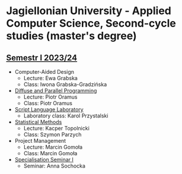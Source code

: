 # Jagiellonian University - Applied Computer Science, Second-cycle studies (master's degree)

## [Semestr I 2023/24](https://github.com/PiotrStoklosa/uj-second-cycle-studies/tree/main/semester%20I)

* Computer-Aided Design
   * Lecture: Ewa Grabska
   * Class: Iwona Grabska-Gradzińska
* [Diffuse and Parallel Programming](https://github.com/PiotrStoklosa/uj-second-cycle-studies/tree/main/semester%20I/diffuse-and-parallel-programming)
   * Lecture: Piotr Oramus
   * Class: Piotr Oramus
* [Script Language Laboratory](https://github.com/PiotrStoklosa/uj-second-cycle-studies/tree/main/semester%20I/script-language-laboratory)
   * Laboratory class: Karol Przystalski
* [Statistical Methods](https://github.com/PiotrStoklosa/uj-second-cycle-studies/tree/main/semester%20I/statistical-methods)
   * Lecture: Kacper Topolnicki
   * Class:	Szymon Parzych
* Project Management
   * Lecture: Marcin Gomoła
   * Class: Marcin Gomoła
* [Specialisation Seminar I](https://github.com/PiotrStoklosa/uj-second-cycle-studies/tree/main/semester%20I/specialisation-seminar-I)
   * Seminar: Anna Sochocka
